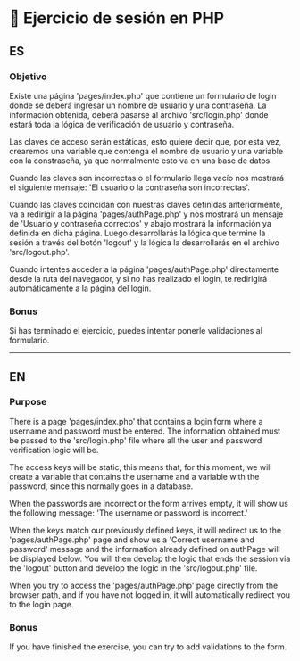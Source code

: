 # :closed_lock_with_key: Ejercicio de sesión en PHP

## ES

### Objetivo
Existe una página 'pages/index.php' que contiene un formulario de login donde se deberá ingresar un nombre de usuario y una contraseña. La información obtenida, deberá pasarse al archivo 'src/login.php' donde estará toda la lógica de verificación de usuario y contraseña.

Las claves de acceso serán estáticas, esto quiere decir que, por esta vez, crearemos una variable que contenga el nombre de usuario y una variable con la constraseña, ya que normalmente esto va en una base de datos.

Cuando las claves son incorrectas o el formulario llega vacío nos mostrará el siguiente mensaje: 'El usuario o la contraseña son incorrectas'.

Cuando las claves coincidan con nuestras claves definidas anteriormente, va a redirigir a la página 'pages/authPage.php' y nos mostrará un mensaje de 'Usuario y contraseña correctos' y abajo mostrará la información ya definida en dicha página. Luego desarrollarás la lógica que termine la sesión a través del botón 'logout' y la lógica la desarrollarás en el archivo 'src/logout.php'.

Cuando intentes acceder a la página 'pages/authPage.php' directamente desde la ruta del navegador, y si no has realizado el login, te redirigirá automáticamente a la página del login.

### Bonus
Si has terminado el ejercicio, puedes intentar ponerle validaciones al formulario.

--- 

## EN

### Purpose
There is a page 'pages/index.php' that contains a login form where a username and password must be entered. The information obtained must be passed to the 'src/login.php' file where all the user and password verification logic will be.

The access keys will be static, this means that, for this moment, we will create a variable that contains the username and a variable with the password, since this normally goes in a database.

When the passwords are incorrect or the form arrives empty, it will show us the following message: 'The username or password is incorrect.'

When the keys match our previously defined keys, it will redirect us to the 'pages/authPage.php' page and show us a 'Correct username and password' message and the information already defined on authPage will be displayed below. You will then develop the logic that ends the session via the 'logout' button and develop the logic in the 'src/logout.php' file.

When you try to access the 'pages/authPage.php' page directly from the browser path, and if you have not logged in, it will automatically redirect you to the login page.

### Bonus
If you have finished the exercise, you can try to add validations to the form.


